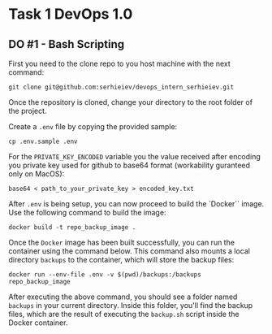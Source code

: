 # Task 1 DevOps 1.0

## DO #1 - Bash Scripting

First you need to the clone repo to you host machine with the next command:
```
git clone git@github.com:serhieiev/devops_intern_serhieiev.git
```

Once the repository is cloned, change your directory to the root folder of the project.

Create a `.env` file by copying the provided sample:
```
cp .env.sample .env
```

For the `PRIVATE_KEY_ENCODED` variable you the value received after encoding you private key used for github to base64 format (workability guranteed only on MacOS):
```
base64 < path_to_your_private_key > encoded_key.txt
```

After `.env` is being setup, you can now proceed to build the `Docker`` image. Use the following command to build the image:
```
docker build -t repo_backup_image .
```

Once the `Docker` image has been built successfully, you can run the container using the command below. This command also mounts a local directory `backups` to the container, which will store the backup files:

```
docker run --env-file .env -v $(pwd)/backups:/backups repo_backup_image
```

After executing the above command, you should see a folder named `backups` in your current directory. Inside this folder, you'll find the backup files, which are the result of executing the `backup.sh` script inside the Docker container.